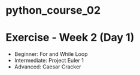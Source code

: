 # python_course_02

# Exercise - Week 2 (Day 1)
- Beginner: For and While Loop
- Intermediate: Project Euler 1
- Advanced: Caesar Cracker


